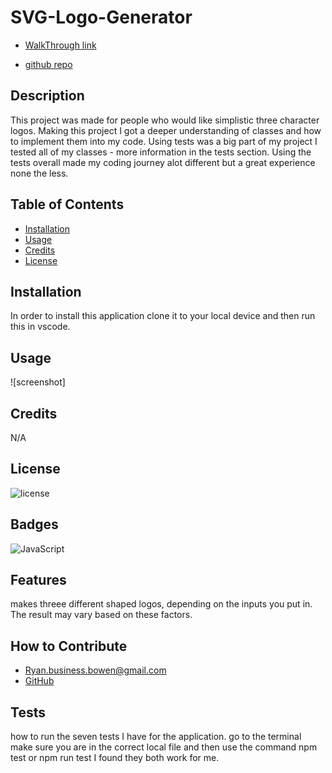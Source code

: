 # SVG-Logo-Generator
- [WalkThrough link](https://youtu.be/HJGFEcyU9rI)

- [github repo](https://github.com/RyanTheSCholar/SVG-Logo-Generator)

## Description
This project was made for people who would like simplistic three character logos. Making this project I got a deeper understanding of classes and how to implement them into my code. Using tests was a big part of my project I tested all of my classes - more information in the tests section.
Using the tests overall made my coding journey alot different but a great experience none the less.


## Table of Contents
- [Installation](#installation)
- [Usage](#usage)
- [Credits](#credits)
- [License](#license)
## Installation

In order to install this application clone it to your local device and then run this in vscode.

## Usage

![screenshot]

## Credits

N/A

## License

![license](https://img.shields.io/badge/License-None-blue)

## Badges

![JavaScript](https://img.shields.io/badge/JavaScript-100%25-yellow)
## Features

makes threee different shaped logos, depending on the inputs you put in. The result may vary based on these factors.

## How to Contribute
    
- Ryan.business.bowen@gmail.com
- [GitHub](https://github.com/RyanTheScholar)
## Tests
how to run the seven tests I have for the application. go to the terminal make sure you are in the correct local file and then use the command npm test or npm run test I found they both work for me.